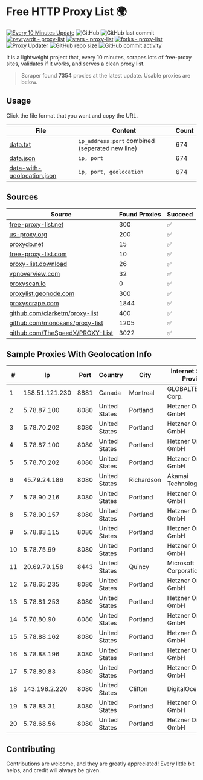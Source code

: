 
# Free HTTP Proxy List 🌍

[![Every 10 Minutes Update](https://github.com/mertguvencli/http-proxy-list/actions/workflows/main.yml/badge.svg?branch=main)](https://github.com/mertguvencli/http-proxy-list/actions/workflows/main.yml)
![GitHub](https://img.shields.io/github/license/mertguvencli/http-proxy-list)
![GitHub last commit](https://img.shields.io/github/last-commit/mertguvencli/http-proxy-list)
[![zevtyardt - proxy-list](https://img.shields.io/static/v1?label=zevtyardt&message=proxy-list&color=blue&logo=github)](https://github.com/zevtyardt/proxy-list "Go to GitHub repo")
[![stars - proxy-list](https://img.shields.io/github/stars/zevtyardt/proxy-list?style=social)](https://github.com/zevtyardt/proxy-list)
[![forks - proxy-list](https://img.shields.io/github/forks/zevtyardt/proxy-list?style=social)](https://github.com/zevtyardt/proxy-list)
[![Proxy Updater](https://github.com/zevtyardt/proxy-list/workflows/Proxy%20Updater/badge.svg)](https://github.com/zevtyardt/proxy-list/actions?query=workflow:"Proxy+Updater")
![GitHub repo size](https://img.shields.io/github/repo-size/zevtyardt/proxy-list)
[![GitHub commit activity](https://img.shields.io/github/commit-activity/m/zevtyardt/proxy-list?logo=commits)](https://github.com/zevtyardt/proxy-list/commits/main)

It is a lightweight project that, every 10 minutes, scrapes lots of free-proxy sites, validates if it works, and serves a clean proxy list.

> Scraper found **7354** proxies at the latest update. Usable proxies are below.

## Usage

Click the file format that you want and copy the URL.

|File|Content|Count|
|----|-------|-----|
|[data.txt](https://raw.githubusercontent.com/mertguvencli/http-proxy-list/main/proxy-list/data.txt)|`ip_address:port` combined (seperated new line)|674|
|[data.json](https://raw.githubusercontent.com/mertguvencli/http-proxy-list/main/proxy-list/data.json)|`ip, port`|674|
|[data-with-geolocation.json](https://raw.githubusercontent.com/mertguvencli/http-proxy-list/main/proxy-list/data-with-geolocation.json)|`ip, port, geolocation`|674|

## Sources

|Source|Found Proxies|Succeed|
|------|-------------|-------|
|[free-proxy-list.net](https://free-proxy-list.net)|300|✅|
|[us-proxy.org](https://www.us-proxy.org)|200|✅|
|[proxydb.net](http://proxydb.net)|15|✅|
|[free-proxy-list.com](https://free-proxy-list.com/?page=&port=&type%5B%5D=http&type%5B%5D=https&up_time=0&search=Search)|10|✅|
|[proxy-list.download](https://www.proxy-list.download/HTTP)|26|✅|
|[vpnoverview.com](https://vpnoverview.com/privacy/anonymous-browsing/free-proxy-servers)|32|✅|
|[proxyscan.io](https://www.proxyscan.io)|0|✅|
|[proxylist.geonode.com](https://proxylist.geonode.com/api/proxy-list?limit=300&page=1&sort_by=lastChecked&sort_type=desc&protocols=http,https)|300|✅|
|[proxyscrape.com](https://api.proxyscrape.com/v2/?request=displayproxies&protocol=http&timeout=10000&country=all&ssl=all&anonymity=all)|1844|✅|
|[github.com/clarketm/proxy-list](https://raw.githubusercontent.com/clarketm/proxy-list/master/proxy-list-raw.txt)|400|✅|
|[github.com/monosans/proxy-list](https://raw.githubusercontent.com/monosans/proxy-list/main/proxies/http.txt)|1205|✅|
|[github.com/TheSpeedX/PROXY-List](https://raw.githubusercontent.com/TheSpeedX/PROXY-List/master/http.txt)|3022|✅|


## Sample Proxies With Geolocation Info

|#|Ip|Port|Country|City|Internet Service Provider|
|-|--|----|-------|----|-------------------------|
|1|158.51.121.230|8881|Canada|Montreal|GLOBALTELEHOST Corp.|
|2|5.78.87.100|8080|United States|Portland|Hetzner Online GmbH|
|3|5.78.70.202|8080|United States|Portland|Hetzner Online GmbH|
|4|5.78.87.100|8080|United States|Portland|Hetzner Online GmbH|
|5|5.78.70.202|8080|United States|Portland|Hetzner Online GmbH|
|6|45.79.24.186|8080|United States|Richardson|Akamai Technologies, Inc.|
|7|5.78.90.216|8080|United States|Portland|Hetzner Online GmbH|
|8|5.78.90.157|8080|United States|Portland|Hetzner Online GmbH|
|9|5.78.83.115|8080|United States|Portland|Hetzner Online GmbH|
|10|5.78.75.99|8080|United States|Portland|Hetzner Online GmbH|
|11|20.69.79.158|8443|United States|Quincy|Microsoft Corporation|
|12|5.78.65.235|8080|United States|Portland|Hetzner Online GmbH|
|13|5.78.81.253|8080|United States|Portland|Hetzner Online GmbH|
|14|5.78.80.90|8080|United States|Portland|Hetzner Online GmbH|
|15|5.78.88.162|8080|United States|Portland|Hetzner Online GmbH|
|16|5.78.88.196|8080|United States|Portland|Hetzner Online GmbH|
|17|5.78.89.83|8080|United States|Portland|Hetzner Online GmbH|
|18|143.198.2.220|8080|United States|Clifton|DigitalOcean, LLC|
|19|5.78.83.31|8080|United States|Portland|Hetzner Online GmbH|
|20|5.78.68.56|8080|United States|Portland|Hetzner Online GmbH|



## Contributing

Contributions are welcome, and they are greatly appreciated! Every
little bit helps, and credit will always be given.

